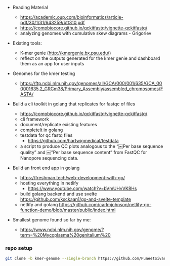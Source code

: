 - Reading Material
    - https://academic.oup.com/bioinformatics/article-pdf/30/1/31/643259/btt310.pdf 
    - https://compbiocore.github.io/qckitfastq/vignette-qckitfastq/
    - analyzing genomes with cumulative skew diagrams - Grigoriev


- Existing tools:
    - K-mer genie (http://kmergenie.bx.psu.edu/)
    - reflect on the outputs generated for the kmer genie and dashboard them as an app for user inputs
- Genomes for the kmer testing
    - https://ftp.ncbi.nlm.nih.gov/genomes/all/GCA/000/001/635/GCA_000001635.2_GRCm38/Primary_Assembly/assembled_chromosomes/FASTA/

- Build a cli toolkit in golang that replicates for fastqc of files
    - https://compbiocore.github.io/qckitfastq/vignette-qckitfastq/
    - cli framework
    - document/replicate existing features
    - completelt in golang
    - testdata for qc fastq files
        - https://github.com/hartwigmedical/testdata
    -  a script to produce QC plots analogous to the “￼Per base sequence quality” and ￼”Per base sequence content” from FastQC for Nanopore sequencing data.

- Build an front end app in golang
    - https://freshman.tech/web-development-with-go/
    - hosting everything in netlify
        - https://www.youtube.com/watch?v=bVmUHvVK8Hs
    - build golang backend and use svelte https://github.com/ksckaan1/go-and-svelte-template
    - netlify and golang https://github.com/carlmjohnson/netlify-go-function-demo/blob/master/public/index.html

- Smallest genome found so far by me:
    - https://www.ncbi.nlm.nih.gov/genome/?term=%20Mycoplasma%20genitalium%20

### repo setup
```bash
git clone -b kmer-genome --single-branch https://github.com/PuneetSivananda/ytube-projects .
```